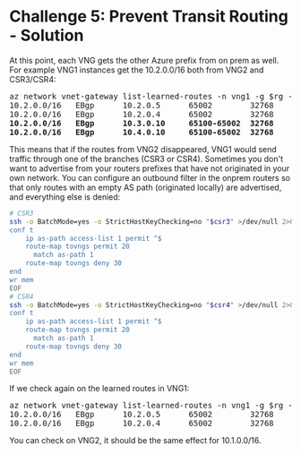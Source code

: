 # Challenge 5: Prevent Transit Routing - Solution

At this point, each VNG gets the other Azure prefix from on prem as well. For example VNG1 instances get the 10.2.0.0/16 both from VNG2 and CSR3/CSR4:

<pre>
az network vnet-gateway list-learned-routes -n vng1 -g $rg -o table | grep 10.2.0.0/16
10.2.0.0/16   EBgp      10.2.0.5      65002        32768     10.2.0.5
10.2.0.0/16   EBgp      10.2.0.4      65002        32768     10.2.0.4
<b>10.2.0.0/16   EBgp      10.3.0.10     65100-65002  32768     10.3.0.10
10.2.0.0/16   EBgp      10.4.0.10     65100-65002  32768     10.4.0.10</b>
</pre>

This means that if the routes from VNG2 disappeared, VNG1 would send traffic through one of the branches (CSR3 or CSR4). Sometimes you don't want to advertise from your routers prefixes that have not originated in your own network. You can configure an outbound filter in the onprem routers so that only routes with an empty AS path (originated locally) are advertised, and everything else is denied:

```bash
# CSR3
ssh -o BatchMode=yes -o StrictHostKeyChecking=no "$csr3" >/dev/null 2>&1 <<'EOF'
conf t
    ip as-path access-list 1 permit ^$
    route-map tovngs permit 20
      match as-path 1
    route-map tovngs deny 30
end
wr mem
EOF
# CSR4
ssh -o BatchMode=yes -o StrictHostKeyChecking=no "$csr4" >/dev/null 2>&1 <<'EOF'
conf t
    ip as-path access-list 1 permit ^$
    route-map tovngs permit 20
      match as-path 1
    route-map tovngs deny 30
end
wr mem
EOF
```

If we check again on the learned routes in VNG1:

<pre>
az network vnet-gateway list-learned-routes -n vng1 -g $rg -o table | grep 10.2.0.0/16
10.2.0.0/16   EBgp      10.2.0.5      65002        32768     10.2.0.5
10.2.0.0/16   EBgp      10.2.0.4      65002        32768     10.2.0.4
</pre>

You can check on VNG2, it should be the same effect for 10.1.0.0/16.
